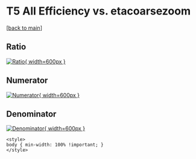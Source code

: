 # T5 All Efficiency vs. etacoarsezoom

[[back to main](./)]



## Ratio

[![Ratio](../mtv/var/T5_0_eff_etacoarsezoom.png){ width=600px }](../mtv/var/T5_0_eff_etacoarsezoom.pdf)

## Numerator

[![Numerator](../mtv/num/T5_0_eff_etacoarsezoom_num0.png){ width=600px }](../mtv/num/T5_0_eff_etacoarsezoom_num0.pdf)

## Denominator

[![Denominator](../mtv/den/T5_0_eff_etacoarsezoom_den.png){ width=600px }](../mtv/den/T5_0_eff_etacoarsezoom_den.pdf)


``` {=html}
<style>
body { min-width: 100% !important; }
</style>
```

